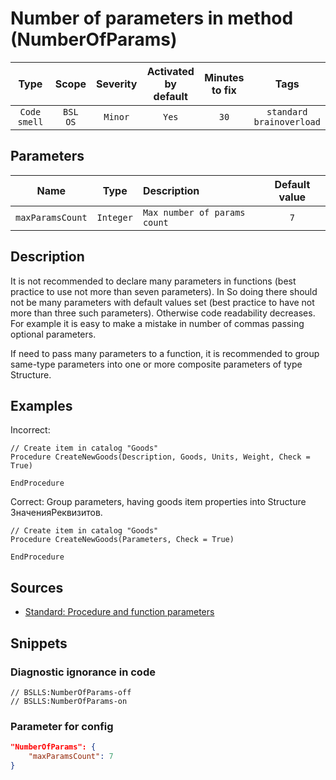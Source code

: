 # Number of parameters in method (NumberOfParams)

| Type | Scope | Severity | Activated<br/>by default | Minutes<br/>to fix | Tags |
| :-: | :-: | :-: | :-: | :-: | :-: |
| `Code smell` | `BSL`<br/>`OS` | `Minor` | `Yes` | `30` | `standard`<br/>`brainoverload` |

## Parameters 

| Name | Type | Description | Default value |
| :-: | :-: | :-- | :-: |
| `maxParamsCount` | `Integer` | ```Max number of params count``` | ```7``` |

<!-- Блоки выше заполняются автоматически, не трогать -->
## Description

It is not recommended to declare many parameters in functions (best practice to use not more than seven parameters). In So doing there should not be many parameters with default values set (best practice to have not more than three such parameters). Otherwise code readability decreases.  For example it is easy to make a mistake in number of commas passing optional parameters.

If need to pass many parameters to a function, it is recommended to group same-type parameters into one or more composite parameters of type Structure.

## Examples

Incorrect:

```bsl
// Create item in catalog "Goods"
Procedure CreateNewGoods(Description, Goods, Units, Weight, Check = True)

EndProcedure
```

Correct:
 Group parameters, having goods item properties into Structure ЗначенияРеквизитов.

```bsl
// Create item in catalog "Goods"
Procedure CreateNewGoods(Parameters, Check = True)

EndProcedure
```

## Sources

- [Standard: Procedure and function parameters](https://its.1c.ru/db/v8std#content:640:hdoc)

## Snippets

<!-- Блоки ниже заполняются автоматически, не трогать -->
### Diagnostic ignorance in code

```bsl
// BSLLS:NumberOfParams-off
// BSLLS:NumberOfParams-on
```

### Parameter for config

```json
"NumberOfParams": {
    "maxParamsCount": 7
}
```
